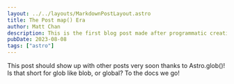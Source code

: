 ```yaml
---
layout: ../../layouts/MarkdownPostLayout.astro
title: The Post map() Era
author: Matt Chan
description: This is the first blog post made after programmatic creation of links!
pubDate: 2023-08-08
tags: ["astro"]
---
```


This post should show up with other posts very soon thanks to Astro.glob()! Is that short for glob like blob, or global? To the docs we go!
